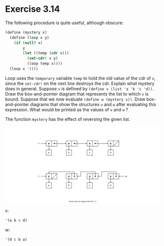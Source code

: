 # Exercise 3.14

The following procedure is quite useful, although obscure:

```scheme
(define (mystery x)
  (define (loop x y)
    (if (null? x)
        y
        (let ((temp (cdr x)))
          (set-cdr! x y)
          (loop temp x))))
  (loop x '()))
```

Loop uses the *`temporary`* variable `temp` to hold the old value of the cdr of `x`, since the 
`set-cdr!`  on the next line destroys the cdr. Explain what mystery does in general. Suppose `v` is 
defined by `(define v (list 'a 'b 'c 'd))`. Draw the box-and-pointer diagram that represents the 
list to which `v` is bound. Suppose that we now evaluate `(define w (mystery v))`. Draw 
box-and-pointer diagrams that show the structures `v` and `w` after evaluating this expression. What
would be printed as the values of `v` and `w` ?

The function `mystery` has the effect of reversing the given list.

![ex3.14](pics/ex3.14/ex3.14.svg)

v:
```scheme
'(a b c d)
```

w:
```scheme
'(d c b a)
```
